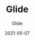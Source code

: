 ---
title: "Glide"
image_primary: "img/Arktura-DeskSpace-Glide-Large-Studio-Shot-Main-2.jpg"
image_secondary: "img/Arktura-DeskSpace-Glide-Large-Studio-Shot-Main-1600x1078.jpg"
description: "Glide%20offers%20a%20simple%20yet%20elegant%20way%20to%20envelop%20your%20workstation%20and%20is%20available%20in%203%20adjustable%20sizes%2C%20designed%20for%20all%20budgets.%20Its%20quick%20interlocking%20system%20makes%20it%20easy%20to%20bring%20privacy%2C%20comfort%2C%20and%20peace%20of%20mind%20to%20workplaces.%20Choose%20from%20either%20lightweight%20and%20durable%20high-performance%20acoustic%20PET%20Soft%20Sound%AE%20construction%2C%20available%20with%20an%20anti-microbial%20option%2C%20to%20enhance%20comfort%20through%20noise%20reduction%2C%20or%20more%20affordable%20yet%20surprisingly%20rugged%20corrugated%20fiberboard%20versions.%20Glide%20helps%20create%20calm%20semi-enclosed%20workspaces%20that%20limit%20direct%20air%20currents%20and%20provide%20tools%20for%20comfort%2C%20privacy%2C%20and%20safety.%20Glide%20combines%20well%20with%20our%20existing%20SoftScreen%u2122%uFE0F%20line%20of%20wall%20panels%20and%20our%20the%20rest%20of%20our%20new%20line%20of%20desk%20partition%20systems."
designer: "Arktura"
tags: 
  - "Acoustic"
  - "Partitions"
subtitle: "Glide"
href: "https://arktura.com/product/glide/"
category: "Acoustic"
manufacturer: "Arktura"
slug: "/manufacturers/arktura/acoustic/arktura-glide"
date: "2021-05-07"
---